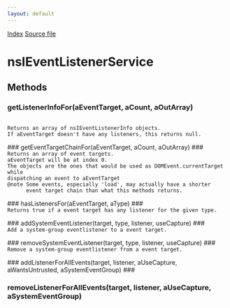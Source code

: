 ```yaml
---
layout: default
---
```

<div id='links'><a href="../index.html">Index</a>
<a href="http://dxr.mozilla.org/mozilla-central/source/dom/events/nsIEventListenerService.idl">Source file</a>
</div>

# nsIEventListenerService #

## Methods ##

### getListenerInfoFor(aEventTarget, aCount, aOutArray) ###
<code>  
Returns an array of nsIEventListenerInfo objects.  
If aEventTarget doesn't have any listeners, this returns null.  
  
</code>
### getEventTargetChainFor(aEventTarget, aCount, aOutArray) ###
<code>  
Returns an array of event targets.  
aEventTarget will be at index 0.  
The objects are the ones that would be used as DOMEvent.currentTarget while  
dispatching an event to aEventTarget  
@note Some events, especially 'load', may actually have a shorter  
      event target chain than what this methods returns.  
  
</code>
### hasListenersFor(aEventTarget, aType) ###
<code>  
Returns true if a event target has any listener for the given type.  
  
</code>
### addSystemEventListener(target, type, listener, useCapture) ###
<code>  
Add a system-group eventlistener to a event target.  
  
</code>
### removeSystemEventListener(target, type, listener, useCapture) ###
<code>  
Remove a system-group eventlistener from a event target.  
  
</code>
### addListenerForAllEvents(target, listener, aUseCapture, aWantsUntrusted, aSystemEventGroup) ###

### removeListenerForAllEvents(target, listener, aUseCapture, aSystemEventGroup) ###
